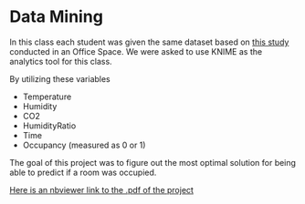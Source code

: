 # Data Mining

In this class each student was given the same dataset based on [this study](https://www.sciencedirect.com/science/article/pii/S0378778815304357) conducted in an Office Space. We were asked to use KNIME as the analytics tool for this class.

By utilizing these variables
- Temperature
- Humidity
- CO2
- HumidityRatio
- Time
- Occupancy (measured as 0 or 1)

The goal of this project was to figure out the most optimal solution for being able to predict if a room was occupied.

[Here is an nbviewer link to the .pdf of the project](https://nbviewer.jupyter.org/github/mwmcnall/SchoolProjects/blob/project-finding/Data%20Mining/Office%20Room%20Occupancy.pdf)
